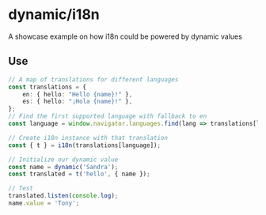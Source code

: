 # dynamic/i18n

A showcase example on how i18n could be powered by dynamic values

## Use

```ts
// A map of translations for different languages
const translations = {
    en: { hello: "Hello {name}!" },
    es: { hello: "¡Hola {name}!" },
};
// Find the first supported language with fallback to en
const language = window.navigator.languages.find(lang => translations[lang]) || 'en';

// Create i18n instance with that translation
const { t } = i18n(translations[language]);

// Initialize our dynamic value
const name = dynamic('Sandra');
const translated = t('hello', { name });

// Test 
translated.listen(console.log);
name.value = 'Tony';
```